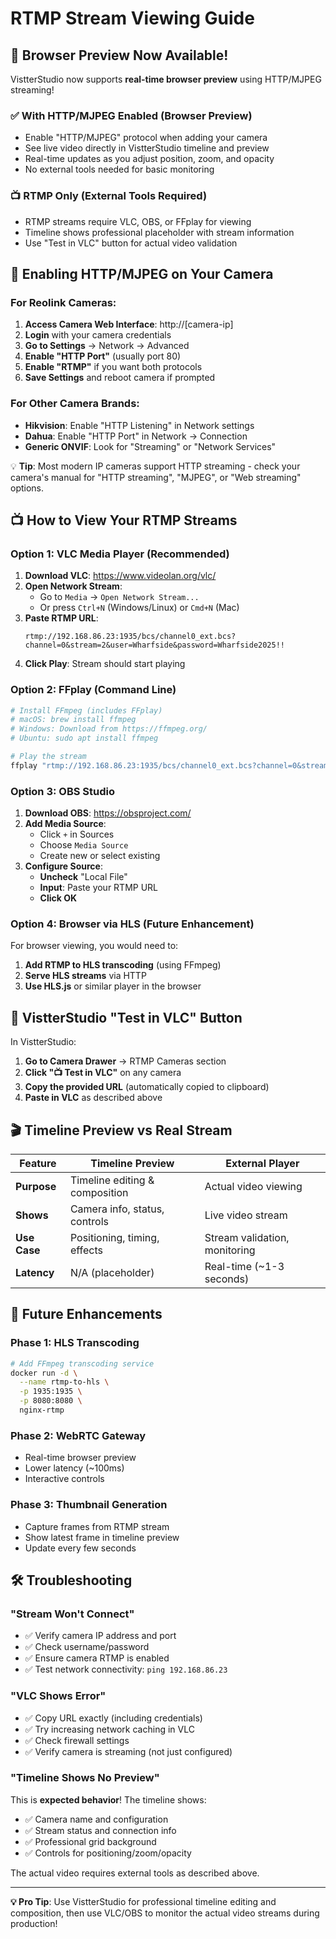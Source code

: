 # RTMP Stream Viewing Guide

## 🎯 Browser Preview Now Available!

VistterStudio now supports **real-time browser preview** using HTTP/MJPEG streaming! 

### ✅ **With HTTP/MJPEG Enabled (Browser Preview)**
- Enable "HTTP/MJPEG" protocol when adding your camera
- See live video directly in VistterStudio timeline and preview
- Real-time updates as you adjust position, zoom, and opacity
- No external tools needed for basic monitoring

### 📺 **RTMP Only (External Tools Required)**
- RTMP streams require VLC, OBS, or FFplay for viewing
- Timeline shows professional placeholder with stream information
- Use "Test in VLC" button for actual video validation

## 🔧 **Enabling HTTP/MJPEG on Your Camera**

### For Reolink Cameras:
1. **Access Camera Web Interface**: http://[camera-ip]
2. **Login** with your camera credentials
3. **Go to Settings** → Network → Advanced
4. **Enable "HTTP Port"** (usually port 80)
5. **Enable "RTMP"** if you want both protocols
6. **Save Settings** and reboot camera if prompted

### For Other Camera Brands:
- **Hikvision**: Enable "HTTP Listening" in Network settings
- **Dahua**: Enable "HTTP Port" in Network → Connection
- **Generic ONVIF**: Look for "Streaming" or "Network Services"

💡 **Tip**: Most modern IP cameras support HTTP streaming - check your camera's manual for "HTTP streaming", "MJPEG", or "Web streaming" options.

## 📺 How to View Your RTMP Streams

### Option 1: VLC Media Player (Recommended)

1. **Download VLC**: https://www.videolan.org/vlc/
2. **Open Network Stream**: 
   - Go to `Media` → `Open Network Stream...`
   - Or press `Ctrl+N` (Windows/Linux) or `Cmd+N` (Mac)
3. **Paste RTMP URL**: 
   ```
   rtmp://192.168.86.23:1935/bcs/channel0_ext.bcs?channel=0&stream=2&user=Wharfside&password=Wharfside2025!!
   ```
4. **Click Play**: Stream should start playing

### Option 2: FFplay (Command Line)

```bash
# Install FFmpeg (includes FFplay)
# macOS: brew install ffmpeg
# Windows: Download from https://ffmpeg.org/
# Ubuntu: sudo apt install ffmpeg

# Play the stream
ffplay "rtmp://192.168.86.23:1935/bcs/channel0_ext.bcs?channel=0&stream=2&user=Wharfside&password=Wharfside2025!!"
```

### Option 3: OBS Studio

1. **Download OBS**: https://obsproject.com/
2. **Add Media Source**:
   - Click `+` in Sources
   - Choose `Media Source`
   - Create new or select existing
3. **Configure Source**:
   - **Uncheck** "Local File"
   - **Input**: Paste your RTMP URL
   - **Click OK**

### Option 4: Browser via HLS (Future Enhancement)

For browser viewing, you would need to:
1. **Add RTMP to HLS transcoding** (using FFmpeg)
2. **Serve HLS streams** via HTTP
3. **Use HLS.js** or similar player in the browser

## 🔧 VistterStudio "Test in VLC" Button

In VistterStudio:
1. **Go to Camera Drawer** → RTMP Cameras section
2. **Click "📺 Test in VLC"** on any camera
3. **Copy the provided URL** (automatically copied to clipboard)
4. **Paste in VLC** as described above

## 🎬 Timeline Preview vs Real Stream

| Feature | Timeline Preview | External Player |
|---------|------------------|-----------------|
| **Purpose** | Timeline editing & composition | Actual video viewing |
| **Shows** | Camera info, status, controls | Live video stream |
| **Use Case** | Positioning, timing, effects | Stream validation, monitoring |
| **Latency** | N/A (placeholder) | Real-time (~1-3 seconds) |

## 🚀 Future Enhancements

### Phase 1: HLS Transcoding
```bash
# Add FFmpeg transcoding service
docker run -d \
  --name rtmp-to-hls \
  -p 1935:1935 \
  -p 8080:8080 \
  nginx-rtmp
```

### Phase 2: WebRTC Gateway
- Real-time browser preview
- Lower latency (~100ms)
- Interactive controls

### Phase 3: Thumbnail Generation
- Capture frames from RTMP stream
- Show latest frame in timeline preview
- Update every few seconds

## 🛠️ Troubleshooting

### "Stream Won't Connect"
- ✅ Verify camera IP address and port
- ✅ Check username/password
- ✅ Ensure camera RTMP is enabled
- ✅ Test network connectivity: `ping 192.168.86.23`

### "VLC Shows Error"
- ✅ Copy URL exactly (including credentials)
- ✅ Try increasing network caching in VLC
- ✅ Check firewall settings
- ✅ Verify camera is streaming (not just configured)

### "Timeline Shows No Preview"
This is **expected behavior**! The timeline shows:
- ✅ Camera name and configuration
- ✅ Stream status and connection info
- ✅ Professional grid background
- ✅ Controls for positioning/zoom/opacity

The actual video requires external tools as described above.

---

**💡 Pro Tip**: Use VistterStudio for professional timeline editing and composition, then use VLC/OBS to monitor the actual video streams during production!
